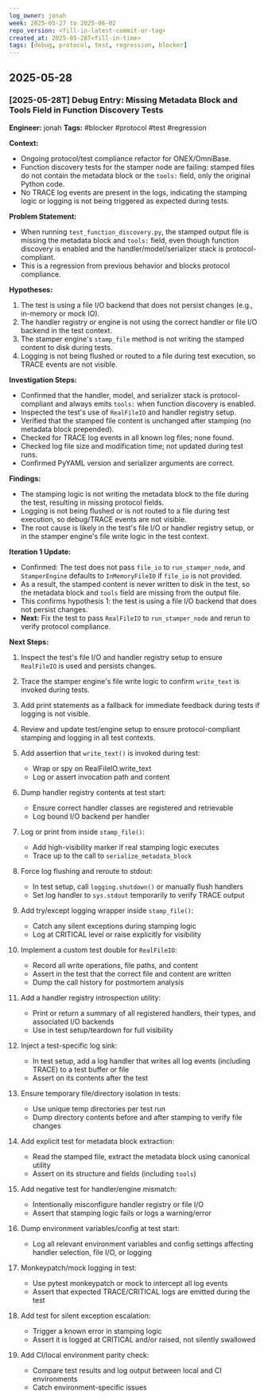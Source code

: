 ```yaml
---
log_owner: jonah
week: 2025-05-27 to 2025-06-02
repo_version: <fill-in-latest-commit-or-tag>
created_at: 2025-05-28T<fill-in-time>
tags: [debug, protocol, test, regression, blocker]
---
```


## 2025-05-28

### [2025-05-28T<fill-in-time>] Debug Entry: Missing Metadata Block and Tools Field in Function Discovery Tests

**Engineer:** jonah
**Tags:** #blocker #protocol #test #regression

**Context:**
- Ongoing protocol/test compliance refactor for ONEX/OmniBase.
- Function discovery tests for the stamper node are failing: stamped files do not contain the metadata block or the `tools:` field, only the original Python code.
- No TRACE log events are present in the logs, indicating the stamping logic or logging is not being triggered as expected during tests.

**Problem Statement:**
- When running `test_function_discovery.py`, the stamped output file is missing the metadata block and `tools:` field, even though function discovery is enabled and the handler/model/serializer stack is protocol-compliant.
- This is a regression from previous behavior and blocks protocol compliance.

**Hypotheses:**
1. The test is using a file I/O backend that does not persist changes (e.g., in-memory or mock IO).
2. The handler registry or engine is not using the correct handler or file I/O backend in the test context.
3. The stamper engine's `stamp_file` method is not writing the stamped content to disk during tests.
4. Logging is not being flushed or routed to a file during test execution, so TRACE events are not visible.

**Investigation Steps:**
- Confirmed that the handler, model, and serializer stack is protocol-compliant and always emits `tools:` when function discovery is enabled.
- Inspected the test's use of `RealFileIO` and handler registry setup.
- Verified that the stamped file content is unchanged after stamping (no metadata block prepended).
- Checked for TRACE log events in all known log files; none found.
- Checked log file size and modification time; not updated during test runs.
- Confirmed PyYAML version and serializer arguments are correct.

**Findings:**
- The stamping logic is not writing the metadata block to the file during the test, resulting in missing protocol fields.
- Logging is not being flushed or is not routed to a file during test execution, so debug/TRACE events are not visible.
- The root cause is likely in the test's file I/O or handler registry setup, or in the stamper engine's file write logic in the test context.

**Iteration 1 Update:**
- Confirmed: The test does not pass `file_io` to `run_stamper_node`, and `StamperEngine` defaults to `InMemoryFileIO` if `file_io` is not provided.
- As a result, the stamped content is never written to disk in the test, so the metadata block and `tools` field are missing from the output file.
- This confirms hypothesis 1: the test is using a file I/O backend that does not persist changes.
- **Next:** Fix the test to pass `RealFileIO` to `run_stamper_node` and rerun to verify protocol compliance.

**Next Steps:**
1. Inspect the test's file I/O and handler registry setup to ensure `RealFileIO` is used and persists changes.
2. Trace the stamper engine's file write logic to confirm `write_text` is invoked during tests.
3. Add print statements as a fallback for immediate feedback during tests if logging is not visible.
4. Review and update test/engine setup to ensure protocol-compliant stamping and logging in all test contexts.
5. Add assertion that `write_text()` is invoked during test:
   - Wrap or spy on RealFileIO.write_text
   - Log or assert invocation path and content

6. Dump handler registry contents at test start:
   - Ensure correct handler classes are registered and retrievable
   - Log bound I/O backend per handler

7. Log or print from inside `stamp_file()`:
   - Add high-visibility marker if real stamping logic executes
   - Trace up to the call to `serialize_metadata_block`

8. Force log flushing and reroute to stdout:
   - In test setup, call `logging.shutdown()` or manually flush handlers
   - Set log handler to `sys.stdout` temporarily to verify TRACE output

9. Add try/except logging wrapper inside `stamp_file()`:
   - Catch any silent exceptions during stamping logic
   - Log at CRITICAL level or raise explicitly for visibility

10. Implement a custom test double for `RealFileIO`:
    - Record all write operations, file paths, and content
    - Assert in the test that the correct file and content are written
    - Dump the call history for postmortem analysis

11. Add a handler registry introspection utility:
    - Print or return a summary of all registered handlers, their types, and associated I/O backends
    - Use in test setup/teardown for full visibility

12. Inject a test-specific log sink:
    - In test setup, add a log handler that writes all log events (including TRACE) to a test buffer or file
    - Assert on its contents after the test

13. Ensure temporary file/directory isolation in tests:
    - Use unique temp directories per test run
    - Dump directory contents before and after stamping to verify file changes

14. Add explicit test for metadata block extraction:
    - Read the stamped file, extract the metadata block using canonical utility
    - Assert on its structure and fields (including `tools`)

15. Add negative test for handler/engine mismatch:
    - Intentionally misconfigure handler registry or file I/O
    - Assert that stamping logic fails or logs a warning/error

16. Dump environment variables/config at test start:
    - Log all relevant environment variables and config settings affecting handler selection, file I/O, or logging

17. Monkeypatch/mock logging in test:
    - Use pytest monkeypatch or mock to intercept all log events
    - Assert that expected TRACE/CRITICAL logs are emitted during the test

18. Add test for silent exception escalation:
    - Trigger a known error in stamping logic
    - Assert it is logged at CRITICAL and/or raised, not silently swallowed

19. Add CI/local environment parity check:
    - Compare test results and log output between local and CI environments
    - Catch environment-specific issues